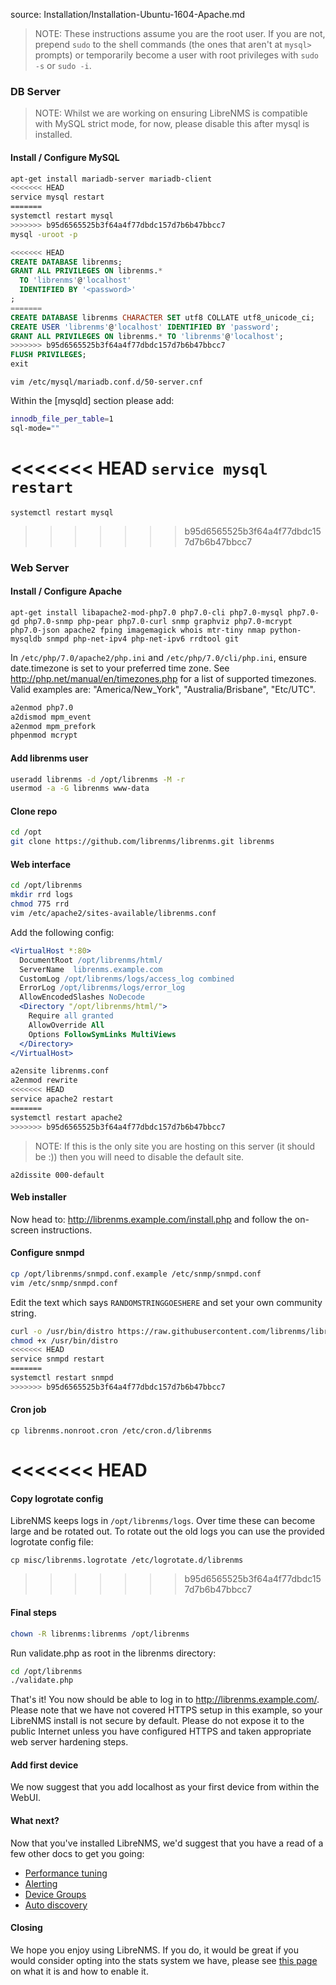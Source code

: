source: Installation/Installation-Ubuntu-1604-Apache.md
> NOTE: These instructions assume you are the root user.  If you are not, prepend `sudo` to the shell commands (the ones that aren't at `mysql>` prompts) or temporarily become a user with root privileges with `sudo -s` or `sudo -i`.

### DB Server ###

> NOTE: Whilst we are working on ensuring LibreNMS is compatible with MySQL strict mode, for now, please disable this after mysql is installed.

#### Install / Configure MySQL
```bash
apt-get install mariadb-server mariadb-client
<<<<<<< HEAD
service mysql restart
=======
systemctl restart mysql
>>>>>>> b95d6565525b3f64a4f77dbdc157d7b6b47bbcc7
mysql -uroot -p
```

```sql
<<<<<<< HEAD
CREATE DATABASE librenms;
GRANT ALL PRIVILEGES ON librenms.*
  TO 'librenms'@'localhost'
  IDENTIFIED BY '<password>'
;
=======
CREATE DATABASE librenms CHARACTER SET utf8 COLLATE utf8_unicode_ci;
CREATE USER 'librenms'@'localhost' IDENTIFIED BY 'password';
GRANT ALL PRIVILEGES ON librenms.* TO 'librenms'@'localhost';
>>>>>>> b95d6565525b3f64a4f77dbdc157d7b6b47bbcc7
FLUSH PRIVILEGES;
exit
```

`vim /etc/mysql/mariadb.conf.d/50-server.cnf`

Within the [mysqld] section please add:

```bash
innodb_file_per_table=1
sql-mode=""
```

<<<<<<< HEAD
```service mysql restart```
=======
```systemctl restart mysql```
>>>>>>> b95d6565525b3f64a4f77dbdc157d7b6b47bbcc7

### Web Server ###

#### Install / Configure Apache

`apt-get install libapache2-mod-php7.0 php7.0-cli php7.0-mysql php7.0-gd php7.0-snmp php-pear php7.0-curl snmp graphviz php7.0-mcrypt php7.0-json apache2 fping imagemagick whois mtr-tiny nmap python-mysqldb snmpd php-net-ipv4 php-net-ipv6 rrdtool git`

In `/etc/php/7.0/apache2/php.ini` and `/etc/php/7.0/cli/php.ini`, ensure date.timezone is set to your preferred time zone.  See http://php.net/manual/en/timezones.php for a list of supported timezones.  Valid examples are: "America/New_York", "Australia/Brisbane", "Etc/UTC".

```bash
a2enmod php7.0
a2dismod mpm_event
a2enmod mpm_prefork
phpenmod mcrypt
```

#### Add librenms user

```bash
useradd librenms -d /opt/librenms -M -r
usermod -a -G librenms www-data
```

#### Clone repo

```bash
cd /opt
git clone https://github.com/librenms/librenms.git librenms
```

#### Web interface

```bash
cd /opt/librenms
mkdir rrd logs
chmod 775 rrd
vim /etc/apache2/sites-available/librenms.conf
```

Add the following config:

```apache
<VirtualHost *:80>
  DocumentRoot /opt/librenms/html/
  ServerName  librenms.example.com
  CustomLog /opt/librenms/logs/access_log combined
  ErrorLog /opt/librenms/logs/error_log
  AllowEncodedSlashes NoDecode
  <Directory "/opt/librenms/html/">
    Require all granted
    AllowOverride All
    Options FollowSymLinks MultiViews
  </Directory>
</VirtualHost>
```

```bash
a2ensite librenms.conf
a2enmod rewrite
<<<<<<< HEAD
service apache2 restart
=======
systemctl restart apache2
>>>>>>> b95d6565525b3f64a4f77dbdc157d7b6b47bbcc7
```

> NOTE: If this is the only site you are hosting on this server (it should be :)) then you will need to disable the default site.

`a2dissite 000-default`

#### Web installer

Now head to: http://librenms.example.com/install.php and follow the on-screen instructions.

#### Configure snmpd

```bash
cp /opt/librenms/snmpd.conf.example /etc/snmp/snmpd.conf
vim /etc/snmp/snmpd.conf
```

Edit the text which says `RANDOMSTRINGGOESHERE` and set your own community string.

```bash
curl -o /usr/bin/distro https://raw.githubusercontent.com/librenms/librenms-agent/master/snmp/distro
chmod +x /usr/bin/distro
<<<<<<< HEAD
service snmpd restart
=======
systemctl restart snmpd
>>>>>>> b95d6565525b3f64a4f77dbdc157d7b6b47bbcc7
```

#### Cron job

`cp librenms.nonroot.cron /etc/cron.d/librenms`

<<<<<<< HEAD
=======
#### Copy logrotate config

LibreNMS keeps logs in `/opt/librenms/logs`. Over time these can become large and be rotated out.  To rotate out the old logs you can use the provided logrotate config file:

    cp misc/librenms.logrotate /etc/logrotate.d/librenms

>>>>>>> b95d6565525b3f64a4f77dbdc157d7b6b47bbcc7
#### Final steps

```bash
chown -R librenms:librenms /opt/librenms
```

Run validate.php as root in the librenms directory:

```bash
cd /opt/librenms
./validate.php
```

That's it!  You now should be able to log in to http://librenms.example.com/.  Please note that we have not covered HTTPS setup in this example, so your LibreNMS install is not secure by default.  Please do not expose it to the public Internet unless you have configured HTTPS and taken appropriate web server hardening steps.

#### Add first device

We now suggest that you add localhost as your first device from within the WebUI.

#### What next?

Now that you've installed LibreNMS, we'd suggest that you have a read of a few other docs to get you going:

 - [Performance tuning](http://docs.librenms.org/Support/Performance)
 - [Alerting](http://docs.librenms.org/Extensions/Alerting/)
 - [Device Groups](http://docs.librenms.org/Extensions/Device-Groups/)
 - [Auto discovery](http://docs.librenms.org/Extensions/Auto-Discovery/)

#### Closing

We hope you enjoy using LibreNMS. If you do, it would be great if you would consider opting into the stats system we have, please see [this page](http://docs.librenms.org/General/Callback-Stats-and-Privacy/) on what it is and how to enable it.
